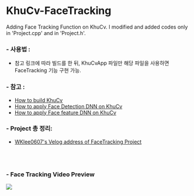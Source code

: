 # KhuCv-FaceTracking
<p>Adding Face Tracking Function on KhuCv. I modified and added codes only in 'Project.cpp' and in 'Project.h'. </p>

<h3> - 사용법 : </h3>

- 참고 링크에 따라 빌드를 한 뒤, KhuCvApp 파일만 해당 파일을 사용하면 FaceTracking 기능 구현 가능.


<h3> - 참고 : </h3> 

- <a href="https://github.com/NizeLee/KhuCv_mdi">How to build KhuCv</a>
- <a href="https://github.com/NizeLee/KhuCv_mdi/tree/main/Samples/01_Face_detection_opencv">How to apply Face Detection DNN on KhuCv</a>
- <a href="https://velog.io/@wklee0607_/6.-KhuCv-FaceTracking-Using-DeepSORT">How to apply Face feature DNN on KhuCv </a>

<h3> - Project 총 정리: </h3>

- <a href="https://velog.io/@wklee0607_/series/2022-23-WVacation-CppStudy">WKlee0607's Velog address of FaceTracking Project</a>

<br><br>

<h3> - Face Tracking Video Preview </h3>
<img src="https://github.com/WKlee0607/KhuCv-FaceTracking/blob/main/Preview.gif"/>
